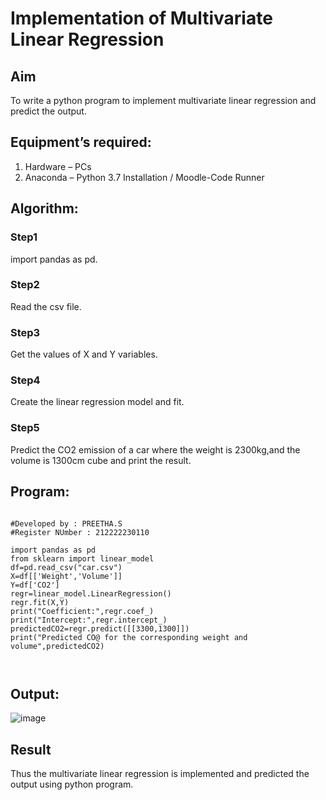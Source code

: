 # Implementation of Multivariate Linear Regression
## Aim
To write a python program to implement multivariate linear regression and predict the output.
## Equipment’s required:
1.	Hardware – PCs
2.	Anaconda – Python 3.7 Installation / Moodle-Code Runner
## Algorithm:
### Step1
import pandas as pd.

### Step2
Read the csv file.

### Step3
Get the values of X and Y variables.

### Step4
Create the linear regression model and fit.

### Step5
Predict the CO2 emission of a car where the weight is 2300kg,and the volume is 1300cm cube and print the result.

## Program:
```

#Developed by : PREETHA.S
#Register NUmber : 212222230110

import pandas as pd
from sklearn import linear_model
df=pd.read_csv("car.csv")
X=df[['Weight','Volume']]
Y=df['CO2']
regr=linear_model.LinearRegression()
regr.fit(X,Y)
print("Coefficient:",regr.coef_)
print("Intercept:",regr.intercept_)
predictedCO2=regr.predict([[3300,1300]])
print("Predicted CO@ for the corresponding weight and volume",predictedCO2) 



```
## Output:

![image](https://github.com/Preetha-Senthamilan/Multivariate-Linear-Regression/assets/119390282/f021adce-33f3-405f-bb86-de1b92151ab7)


## Result
Thus the multivariate linear regression is implemented and predicted the output using python program.
